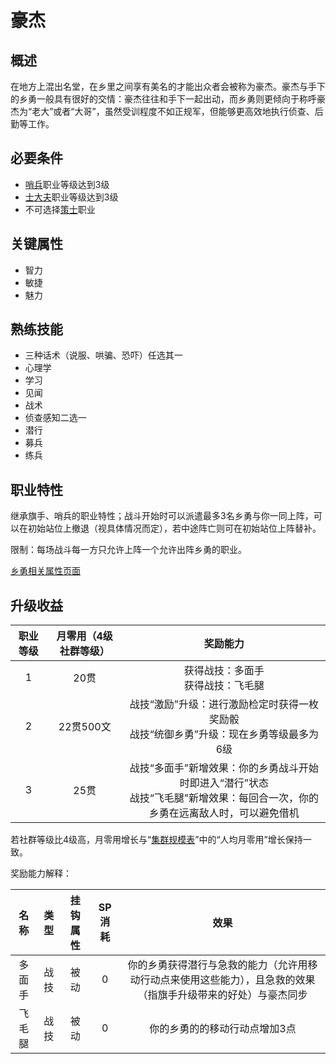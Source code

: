# 豪杰

## 概述

在地方上混出名堂，在乡里之间享有美名的才能出众者会被称为豪杰。豪杰与手下的乡勇一般具有很好的交情：豪杰往往和手下一起出动，而乡勇则更倾向于称呼豪杰为“老大”或者“大哥”，虽然受训程度不如正规军，但能够更高效地执行侦查、后勤等工作。

## 必要条件

* <a href="../../../basicJob/Sentinel" target="_blank">哨兵</a>职业等级达到3级
* <a href="../bureaucrat" target="_blank">士大夫</a>职业等级达到3级
* 不可选择<a href="../strategist" target="_blank">策士</a>职业

## 关键属性

* 智力
* 敏捷
* 魅力

## 熟练技能

* 三种话术（说服、哄骗、恐吓）任选其一
* 心理学
* 学习
* 见闻
* 战术
* 侦查感知二选一
* 潜行
* 募兵
* 练兵

## 职业特性

继承旗手、哨兵的职业特性；战斗开始时可以派遣最多3名乡勇与你一同上阵，可以在初始站位上撤退（视具体情况而定），若中途阵亡则可在初始站位上阵替补。

限制：每场战斗每一方只允许上阵一个允许出阵乡勇的职业。

<a href="../militiamen" target="_blank">乡勇相关属性页面</a>

## 升级收益

职业等级|月零用（4级社群等级）|奖励能力
:--:|:--:|:--:
1|20贯|获得战技：多面手<br>获得战技：飞毛腿
2|22贯500文|战技“激励”升级：进行激励检定时获得一枚奖励骰<br>战技“统御乡勇”升级：现在乡勇等级最多为6级
3|25贯|战技“多面手”新增效果：你的乡勇战斗开始时即进入“潜行”状态<br>战技“飞毛腿”新增效果：每回合一次，你的乡勇在远离敌人时，可以避免借机

若社群等级比4级高，月零用增长与“<a href="../../../scaleList" target="_blank">集群规模表</a>”中的“人均月零用”增长保持一致。

奖励能力解释：

名称|类型|挂钩属性|SP消耗|效果
:--:|:--:|:--:|:--:|:--:
多面手|战技|被动|0|你的乡勇获得潜行与急救的能力（允许用移动行动点来使用这些能力），且急救的效果（指旗手升级带来的好处）与豪杰同步
飞毛腿|战技|被动|0|你的乡勇的的移动行动点增加3点